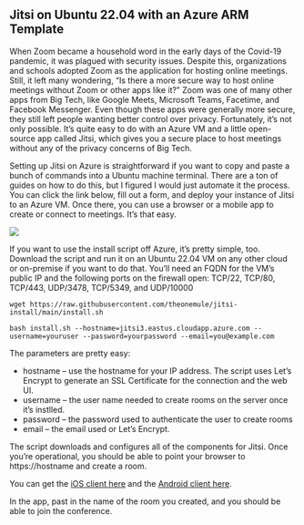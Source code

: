 ##  Jitsi on Ubuntu 22.04 with an Azure ARM Template

When Zoom became a household word in the early days of the Covid-19 pandemic, it was plagued with security issues. Despite this, organizations and schools adopted Zoom as the application for hosting online meetings. Still, it left many wondering, “Is there a more secure way to host online meetings without Zoom or other apps like it?” Zoom was one of many other apps from Big Tech, like Google Meets, Microsoft Teams, Facetime, and Facebook Messenger.  Even though these apps were generally more secure, they still left people wanting better control over privacy. Fortunately, it’s not only possible. It’s quite easy to do with an Azure VM and a little open-source app called Jitsi, which gives you a secure place to host meetings without any of the privacy concerns of Big Tech.

Setting up Jitsi on Azure is straightforward if you want to copy and paste a bunch of commands into a Ubuntu machine terminal. There are a ton of guides on how to do this, but I figured I would just automate it the process. You can click the link below, fill out a form, and deploy your instance of Jitsi to an Azure VM. Once there, you can use a browser or a mobile app to create or connect to meetings. It’s that easy.

<a href="https://portal.azure.com/#create/Microsoft.Template/uri/https%3A%2F%2Fraw.githubusercontent.com%2Ftheonemule%2Fjitsi-install%2Fmain%2Ftemplate.json" target="_blank"><img src="http://azuredeploy.net/deploybutton.png"/></a>

If you want to use the install script off Azure, it’s pretty simple, too. Download the script and run it on an Ubuntu 22.04 VM on any other cloud or on-premise if you want to do that. You’ll need an FQDN for the VM’s public IP and the following ports on the firewall open: TCP/22, TCP/80, TCP/443, UDP/3478, TCP/5349, and UDP/10000

```
wget https://raw.githubusercontent.com/theonemule/jitsi-install/main/install.sh

bash install.sh --hostname=jitsi3.eastus.cloudapp.azure.com --username=youruser --password=yourpassword --email=you@example.com

```

The parameters are pretty easy:

* hostname – use the hostname for your IP address. The script uses Let’s Encrypt to generate an SSL Certificate for the connection and the web UI.
* username – the user name needed to create rooms on the server once it’s instlled.
* password – the password used to authenticate the user to create rooms
* email – the email used or Let’s Encrypt.

The script downloads and configures all of the components for Jitsi. Once you’re operational, you should be able to point your browser to https://hostname and create a room.

You can get the [iOS client here](https://apps.apple.com/us/app/jitsi-meet/id1165103905) and the [Android client here](https://play.google.com/store/apps/details?id=org.jitsi.meet&hl=en_US&gl=US).

In the app, past in the name of the room you created, and you should be able to join the conference.



